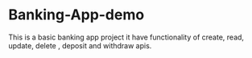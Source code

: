 # Banking-App-demo
This is a basic banking app project
it have functionality of create, read, update, delete , deposit and withdraw apis.
